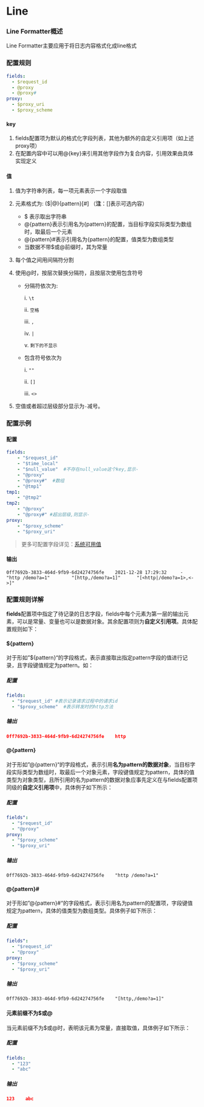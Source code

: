 # Line

### Line Formatter概述

Line Formatter主要应用于将日志内容格式化成line格式

### 配置规则

```yaml
fields:
  - $request_id
  - @proxy
  - @proxy#
proxy:
  - $proxy_uri
  - $proxy_scheme
```



#### key

1. fields配置项为默认的格式化字段列表，其他为额外的自定义引用项（如上述proxy项）
2. 在配置内容中可以用@{key}来引用其他字段作为复合内容，引用效果由具体实现定义

#### 值

1. 值为字符串列表，每一项元素表示一个字段取值

2. 元素格式为: ($|@){pattern}[#] （**注**：[]表示可选内容）

   * $ 表示取出字符串

   - @{pattern}表示引用名为{pattern}的配置，当目标字段实际类型为数组时，取最后一个元素
   - @{pattern}#表示引用名为{pattern}的配置，值类型为数组类型
   - 当数据不带$或@前缀时，其为常量
   
3. 每个值之间用间隔符分割

4. 使用@时，按层次替换分隔符，且按层次使用包含符号

   * 分隔符依次为: 

     i. `\t` 

     ii. `空格`

     iii.  `,`

     iv. `|`

     v. `剩下的不显示`

   * 包含符号依次为

     i. `""`

     ii. `[]`

     iii. `<>`

5.  空值或者超过层级部分显示为`-`减号。

### 配置示例

#### 配置

```yaml
fields:
    - "$request_id"
    - "$time_local"
    - "$null_value"  #不存在null_value这个key,显示-
    - "@proxy"
    - "@proxy#"  #数组
    - "@tmp1"
tmp1:
    - "@tmp2"
tmp2:
    - "@proxy"  
    - "@proxy#" #超出层级,则显示-
proxy:
    - "$proxy_scheme"
    - "$proxy_uri"
```

> 更多可配置字段详见：[系统可用值](/docs/formatter/system_valid.md)

#### 输出

```text
0ff7692b-3833-464d-9fb9-6d24274756fe    2021-12-28 17:29:32     -       "http /demo?a=1"        "[http,/demo?a=1]"      "[<http|/demo?a=1>,<->]"
```

### 配置规则详解

**fields**配置项中指定了待记录的日志字段，fields中每个元素为第一层的输出元素，可以是常量、变量也可以是数据对象。其余配置项则为**自定义引用项**。具体配置规则如下：

#### ${pattern}

对于形如”${pattern}“的字段格式，表示直接取出指定pattern字段的值进行记录，且字段键值规定为pattern。如：

##### 配置

```yaml
fields:
  - "$request_id" #表示记录请求过程中的请求id
  - "$proxy_scheme"  #表示转发时的http方法
```

##### 输出

```json
0ff7692b-3833-464d-9fb9-6d24274756fe    http
```

#### @{pattern}

对于形如”@{pattern}“的字段格式，表示引用**名为pattern的数据对象**，当目标字段实际类型为数组时，取最后一个对象元素，字段键值规定为pattern，具体的值类型为对象类型，且所引用的名为pattern的数据对象应事先定义在与fields配置项同级的**自定义引用项**中，具体例子如下所示：

##### 配置

```yaml
fields":
  - "$request_id"
  - "@proxy"
proxy:
  - "$proxy_scheme"
  - "$proxy_uri"
```

##### 输出

```
0ff7692b-3833-464d-9fb9-6d24274756fe    "http /demo?a=1"
```

#### @{pattern}#

对于形如”@{pattern}#“的字段格式，表示引用名为pattern的配置项，字段键值规定为pattern，具体的值类型为数组类型。具体例子如下所示：

##### 配置

```yaml
fields":
  - "$request_id"
  - "@proxy"
proxy:
  - "$proxy_scheme"
  - "$proxy_uri"
```

##### 输出

```
0ff7692b-3833-464d-9fb9-6d24274756fe    "[http,/demo?a=1]"
```

#### 元素前缀不为$或@

当元素前缀不为$或@时，表明该元素为常量，直接取值，具体例子如下所示：

##### 配置

```yaml
fields:
  - "123"
  - "abc"
```

##### 输出

```json
123    abc
```